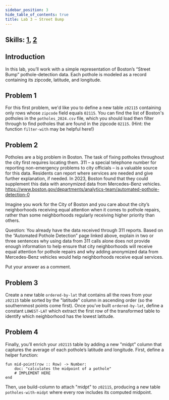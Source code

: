```yaml
---
sidebar_position: 3
hide_table_of_contents: true
title: Lab 3 — Street Bump
---
```


## Skills: [1](</skills/#(1)>), [2](</skills/#(2)>)

## Introduction

In this lab, you’ll work with a simple representation of Boston’s “Street Bump” pothole-detection data. Each pothole is modeled as a record containing its zipcode, latitude, and longitude.

## Problem 1

For this first problem, we'd like you to define a new table `z02115` containing only rows whose `zipcode` field equals `02115`. You can find the list of Boston's potholes in the `potholes_2024.csv` file, which you should load then filter through to find potholes that are found in the zipcode `02115`. (Hint: the function `filter-with` may be helpful here!)

## Problem 2

Potholes are a big problem in Boston. The task of fixing potholes throughout the city first requires locating them. 311 – a special telephone number for reporting non-emergency problems to city officials – is a valuable source for this data. Residents can report where services are needed and give further explanation, if needed. In 2023, Boston found that they could supplement this data with anonymized data from Mercedes-Benz vehicles. https://www.boston.gov/departments/analytics-team/automated-pothole-detection-0

Imagine you work for the City of Boston and you care about the city’s neighborhoods receiving equal attention when it comes to pothole repairs, rather than some neighborhoods regularly receiving higher priority than others.

Question: You already have the data received through 311 reports. Based on the “Automated Pothole Detection” page linked above, explain in two or three sentences why using data from 311 calls alone does not provide enough information to help ensure that city neighborhoods will receive equal attention for pothole repairs and why adding anonymized data from Mercedes-Benz vehicles would help neighborhoods receive equal services.

Put your answer as a comment.

## Problem 3

Create a new table `ordered-by-lat` that contains all the rows from your `z02115` table sorted by the "latitude" column in ascending order (so the southernmost points come first). Once you’ve built `ordered-by-lat`, define a constant `LOWEST-LAT` which extract the first row of the transformed table to identify which neighborhood has the lowest latitude.

## Problem 4

Finally, you’ll enrich your `z02115` table by adding a new "midpt" column that captures the average of each pothole’s latitude and longitude. First, define a helper function:

```pyret
fun mid-point(row :: Row) -> Number:
    doc: "calculates the midpoint of a pothole"
    # IMPLEMENT HERE
end
```

Then, use build-column to attach "midpt" to `z02115`, producing a new table `potholes-with-midpt` where every row includes its computed midpoint.
